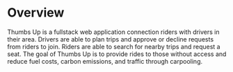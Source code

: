 # Overview
Thumbs Up is a fullstack web application connection riders with drivers in their area. Drivers are able to plan trips and approve or decline requests from riders to join. Riders are able to search for nearby trips and request a seat.
The goal of Thumbs Up is to provide rides to those without access and reduce fuel costs, carbon emissions, and traffic through carpooling.
